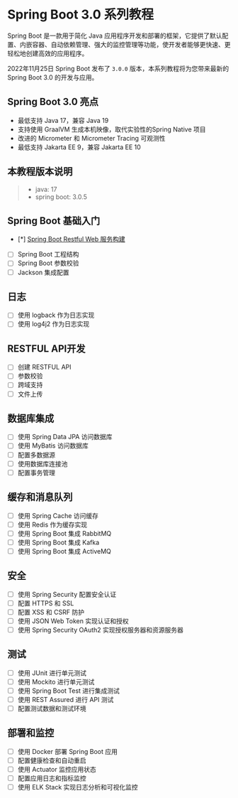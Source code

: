 # Spring Boot 3.0 系列教程

Spring Boot 是一款用于简化 Java 应用程序开发和部署的框架，它提供了默认配置、内嵌容器、自动依赖管理、强大的监控管理等功能，使开发者能够更快速、更轻松地创建高效的应用程序。

2022年11月25日 Spring Boot 发布了 `3.0.0` 版本，本系列教程将为您带来最新的 Spring Boot 3.0 的开发与应用。

## Spring Boot 3.0 亮点

* 最低支持 Java 17，兼容 Java 19
* 支持使用 GraalVM 生成本机映像，取代实验性的Spring Native 项目
* 改进的 Micrometer 和 Micrometer Tracing 可观测性
* 最低支持 Jakarta EE 9，兼容 Jakarta EE 10

## 本教程版本说明

> - java: 17
> - spring boot: 3.0.5

## Spring Boot 基础入门

- [*] [Spring Boot Restful Web 服务构建](./spring-boot-restful)
- [ ] Spring Boot 工程结构
- [ ] Spring Boot 参数校验
- [ ] Jackson 集成配置

## 日志

- [ ] 使用 logback 作为日志实现
- [ ] 使用 log4j2 作为日志实现

## RESTFUL API开发

- [ ] 创建 RESTFUL API
- [ ] 参数校验
- [ ] 跨域支持
- [ ] 文件上传

## 数据库集成

- [ ] 使用 Spring Data JPA 访问数据库
- [ ] 使用 MyBatis 访问数据库
- [ ] 配置多数据源
- [ ] 使用数据库连接池
- [ ] 配置事务管理

## 缓存和消息队列

- [ ] 使用 Spring Cache 访问缓存
- [ ] 使用 Redis 作为缓存实现
- [ ] 使用 Spring Boot 集成 RabbitMQ
- [ ] 使用 Spring Boot 集成 Kafka
- [ ] 使用 Spring Boot 集成 ActiveMQ

## 安全

- [ ] 使用 Spring Security 配置安全认证
- [ ] 配置 HTTPS 和 SSL
- [ ] 配置 XSS 和 CSRF 防护
- [ ] 使用 JSON Web Token 实现认证和授权
- [ ] 使用 Spring Security OAuth2 实现授权服务器和资源服务器

## 测试

- [ ] 使用 JUnit 进行单元测试
- [ ] 使用 Mockito 进行单元测试
- [ ] 使用 Spring Boot Test 进行集成测试
- [ ] 使用 REST Assured 进行 API 测试
- [ ] 配置测试数据和测试环境

## 部署和监控

- [ ] 使用 Docker 部署 Spring Boot 应用
- [ ] 配置健康检查和自动重启
- [ ] 使用 Actuator 监控应用状态
- [ ] 配置应用日志和指标监控
- [ ] 使用 ELK Stack 实现日志分析和可视化监控